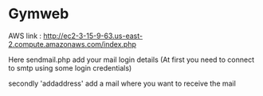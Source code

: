 # Gymweb

AWS link : http://ec2-3-15-9-63.us-east-2.compute.amazonaws.com/index.php

Here sendmail.php add your mail login details  (At first you need to connect to smtp using some login credentials)

secondly 'addaddress' add a mail where you want to receive the mail
